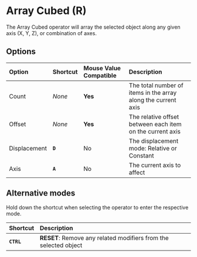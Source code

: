 # Array Cubed (<span title="Recallable">R</span>)

The Array Cubed operator will array the selected object along any given axis (X, Y, Z), or combination of axes.

## Options

| Option | Shortcut | Mouse Value Compatible | Description |
| :--- | :--- | :--- | :--- |
| Count | _None_ | **Yes** | The total number of items in the array along the current axis |
| Offset | _None_ | **Yes** | The relative offset between each item on the current axis |
| Displacement | **`D`** | No | The displacement mode: Relative or Constant |
| Axis | **`A`** | No | The current axis to affect |

## Alternative modes

Hold down the shortcut when selecting the operator to enter the respective mode.

| Shortcut | Description |
| :--- | :--- |
| **`CTRL`** | **RESET**: Remove any related modifiers from the selected object |